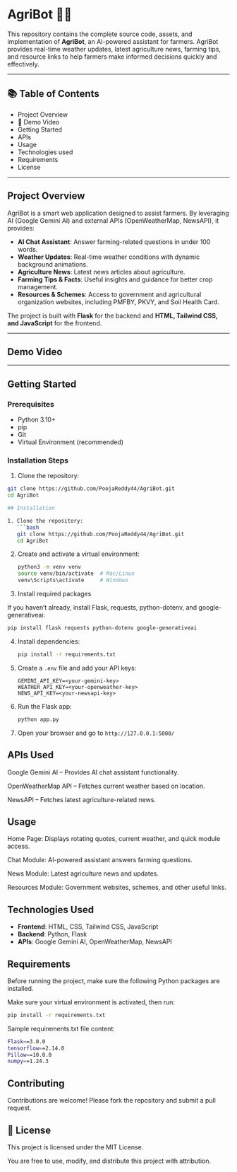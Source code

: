 
# AgriBot 🌾🤖

This repository contains the complete source code, assets, and implementation of **AgriBot**, an AI-powered assistant for farmers. AgriBot provides real-time weather updates, latest agriculture news, farming tips, and resource links to help farmers make informed decisions quickly and effectively.

---

## 📚 Table of Contents
- Project Overview
- 🎥 Demo Video
- Getting Started
- APIs
- Usage
- Technologies used
- Requirements
- License


---

## Project Overview

AgriBot is a smart web application designed to assist farmers. By leveraging AI (Google Gemini AI) and external APIs (OpenWeatherMap, NewsAPI), it provides:

- **AI Chat Assistant**: Answer farming-related questions in under 100 words.
- **Weather Updates**: Real-time weather conditions with dynamic background animations.
- **Agriculture News**: Latest news articles about agriculture.
- **Farming Tips & Facts**: Useful insights and guidance for better crop management.
- **Resources & Schemes**: Access to government and agricultural organization websites, including PMFBY, PKVY, and Soil Health Card.

The project is built with **Flask** for the backend and **HTML, Tailwind CSS, and JavaScript** for the frontend.

---
## Demo Video


---

## Getting Started

### Prerequisites
- Python 3.10+
- pip
- Git
- Virtual Environment (recommended)

### Installation Steps
1. Clone the repository:
```bash
git clone https://github.com/PoojaReddy44/AgriBot.git
cd AgriBot

## Installation

1. Clone the repository:
   ```bash
   git clone https://github.com/PoojaReddy44/AgriBot.git
   cd AgriBot
````

2. Create and activate a virtual environment:

   ```bash
   python3 -m venv venv
   source venv/bin/activate  # Mac/Linux
   venv\Scripts\activate     # Windows
   ```
3. Install required packages

If you haven’t already, install Flask, requests, python-dotenv, and google-generativeai:
```bash
pip install flask requests python-dotenv google-generativeai
  ```
4. Install dependencies:

   ```bash
   pip install -r requirements.txt
   ```

5. Create a `.env` file and add your API keys:

   ```
   GEMINI_API_KEY=<your-gemini-key>
   WEATHER_API_KEY=<your-openweather-key>
   NEWS_API_KEY=<your-newsapi-key>
   ```

6. Run the Flask app:

   ```bash
   python app.py
   ```

7. Open your browser and go to `http://127.0.0.1:5000/`

## APIs Used

Google Gemini AI – Provides AI chat assistant functionality.

OpenWeatherMap API – Fetches current weather based on location.

NewsAPI – Fetches latest agriculture-related news.

## Usage

Home Page: Displays rotating quotes, current weather, and quick module access.

Chat Module: AI-powered assistant answers farming questions.

News Module: Latest agriculture news and updates.

Resources Module: Government websites, schemes, and other useful links.

## Technologies Used

* **Frontend**: HTML, CSS, Tailwind CSS, JavaScript
* **Backend**: Python, Flask
* **APIs**: Google Gemini AI, OpenWeatherMap, NewsAPI


## Requirements

Before running the project, make sure the following Python packages are installed.  

Make sure your virtual environment is activated, then run:

```bash
pip install -r requirements.txt
```
Sample requirements.txt file content:
```bash
Flask==3.0.0
tensorflow==2.14.0
Pillow==10.0.0
numpy==1.24.3
```
## Contributing
Contributions are welcome! Please fork the repository and submit a pull request.

## 📜 License
This project is licensed under the MIT License.

You are free to use, modify, and distribute this project with attribution.




